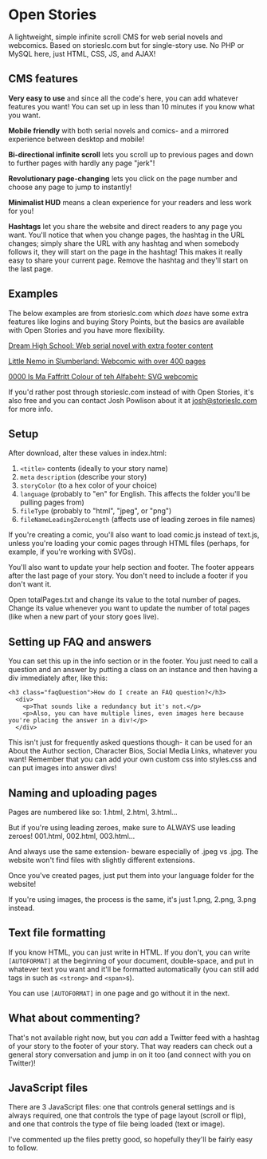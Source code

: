 # Open Stories
A lightweight, simple infinite scroll CMS for web serial novels and webcomics. Based on storieslc.com but for single-story use. No PHP or MySQL here, just HTML, CSS, JS, and AJAX!

## CMS features

**Very easy to use** and since all the code's here, you can add whatever features you want! You can set up in less than 10 minutes if you know what you want.

**Mobile friendly** with both serial novels and comics- and a mirrored experience between desktop and mobile!

**Bi-directional infinite scroll** lets you scroll up to previous pages and down to further pages with hardly any page "jerk"!

**Revolutionary page-changing** lets you click on the page number and choose any page to jump to instantly!

**Minimalist HUD** means a clean experience for your readers and less work for you!

**Hashtags** let you share the website and direct readers to any page you want. You'll notice that when you change pages, the hashtag in the URL changes; simply share the URL with any hashtag and when somebody follows it, they will start on the page in the hashtag! This makes it really easy to share your current page. Remove the hashtag and they'll start on the last page.

## Examples

The below examples are from storieslc.com which *does* have some extra features like logins and buying Story Points, but the basics are available with Open Stories and you have more flexibility.

[Dream High School: Web serial novel with extra footer content](https://storieslc.com/dream-high-school/)

[Little Nemo in Slumberland: Webcomic with over 400 pages](https://storieslc.com/little-nemo-in-slumberland/)

[0000 Is Ma Faffritt Colour of teh Alfabeht: SVG webcomic](https://storieslc.com/0000-is-ma-faffritt-colour-of-teh-alfabeht/)

If you'd rather post through storieslc.com instead of with Open Stories, it's also free and you can contact Josh Powlison about it at [josh@storieslc.com](mailto:josh@storieslc.com) for more info.

## Setup

After download, alter these values in index.html:

1. `<title>` contents (ideally to your story name)
2. `meta` `description` (describe your story)
3. `storyColor` (to a hex color of your choice)
4. `language` (probably to "en" for English. This affects the folder you'll be pulling pages from)
5. `fileType` (probably to "html", "jpeg", or "png")
6. `fileNameLeadingZeroLength` (affects use of leading zeroes in file names)

If you're creating a comic, you'll also want to load comic.js instead of text.js, unless you're loading your comic pages through HTML files (perhaps, for example, if you're working with SVGs).

You'll also want to update your help section and footer. The footer appears after the last page of your story. You don't need to include a footer if you don't want it.

Open totalPages.txt and change its value to the total number of pages. Change its value whenever you want to update the number of total pages (like when a new part of your story goes live).

## Setting up FAQ and answers

You can set this up in the info section or in the footer. You just need to call a question and an answer by putting a class on an instance and then having a div immediately after, like this:

```
<h3 class="faqQuestion">How do I create an FAQ question?</h3>
  <div>
    <p>That sounds like a redundancy but it's not.</p>
    <p>Also, you can have multiple lines, even images here because you're placing the answer in a div!</p>
  </div>
```

This isn't just for frequently asked questions though- it can be used for an About the Author section, Character Bios, Social Media Links, whatever you want! Remember that you can add your own custom css into styles.css and can put images into answer divs!

## Naming and uploading pages
Pages are numbered like so: 1.html, 2.html, 3.html...

But if you're using leading zeroes, make sure to ALWAYS use leading zeroes! 001.html, 002.html, 003.html...

And always use the same extension- beware especially of .jpeg vs .jpg. The website won't find files with slightly different extensions.

Once you've created pages, just put them into your language folder for the website!

If you're using images, the process is the same, it's just 1.png, 2.png, 3.png instead.

## Text file formatting

If you know HTML, you can just write in HTML. If you don't, you can write `[AUTOFORMAT]` at the beginning of your document, double-space, and put in whatever text you want and it'll be formatted automatically (you can still add tags in such as `<strong>` and `<span>`s).

You can use `[AUTOFORMAT]` in one page and go without it in the next.

## What about commenting?

That's not available right now, but you *can* add a Twitter feed with a hashtag of your story to the footer of your story. That way readers can check out a general story conversation and jump in on it too (and connect with you on Twitter)!

## JavaScript files
There are 3 JavaScript files: one that controls general settings and is always required, one that controls the type of page layout (scroll or flip), and one that controls the type of file being loaded (text or image).

I've commented up the files pretty good, so hopefully they'll be fairly easy to follow.
